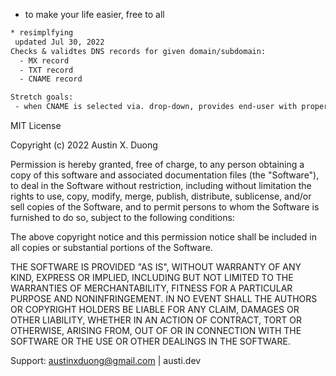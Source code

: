 * to make your life easier, free to all

``` diff
* resimplfying
 updated Jul 30, 2022
Checks & validtes DNS records for given domain/subdomain: 
  - MX record
  - TXT record
  - CNAME record

Stretch goals:
 - when CNAME is selected via. drop-down, provides end-user with proper text format to target CNAME in DNS config.
```
MIT License

Copyright (c) 2022 Austin X. Duong

Permission is hereby granted, free of charge, to any person obtaining a copy of this software and associated documentation files (the "Software"), to deal in the Software without restriction, including without limitation the rights to use, copy, modify, merge, publish, distribute, sublicense, and/or sell copies of the Software, and to permit persons to whom the Software is furnished to do so, subject to the following conditions:

The above copyright notice and this permission notice shall be included in all copies or substantial portions of the Software.

THE SOFTWARE IS PROVIDED "AS IS", WITHOUT WARRANTY OF ANY KIND, EXPRESS OR IMPLIED, INCLUDING BUT NOT LIMITED TO THE WARRANTIES OF MERCHANTABILITY, FITNESS FOR A PARTICULAR PURPOSE AND NONINFRINGEMENT. IN NO EVENT SHALL THE AUTHORS OR COPYRIGHT HOLDERS BE LIABLE FOR ANY CLAIM, DAMAGES OR OTHER LIABILITY, WHETHER IN AN ACTION OF CONTRACT, TORT OR OTHERWISE, ARISING FROM, OUT OF OR IN CONNECTION WITH THE SOFTWARE OR THE USE OR OTHER DEALINGS IN THE SOFTWARE.


Support: austinxduong@gmail.com | austi.dev
